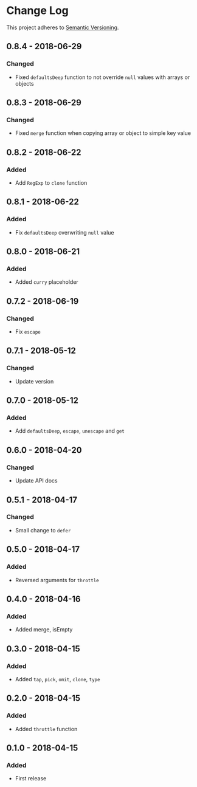 # Change Log
This project adheres to [Semantic Versioning](http://semver.org/).

## 0.8.4 - 2018-06-29
### Changed
- Fixed `defaultsDeep` function to not override `null` values with arrays or objects

## 0.8.3 - 2018-06-29
### Changed
- Fixed `merge` function when copying array or object to simple key value

## 0.8.2 - 2018-06-22
### Added
- Add `RegExp` to `clone` function

## 0.8.1 - 2018-06-22
### Added
- Fix `defaultsDeep` overwriting `null` value

## 0.8.0 - 2018-06-21
### Added
- Added `curry` placeholder

## 0.7.2 - 2018-06-19
### Changed
- Fix `escape`

## 0.7.1 - 2018-05-12
### Changed
- Update version

## 0.7.0 - 2018-05-12
### Added
- Add `defaultsDeep`, `escape`, `unescape` and `get`

## 0.6.0 - 2018-04-20
### Changed
- Update API docs

## 0.5.1 - 2018-04-17
### Changed
- Small change to `defer`

## 0.5.0 - 2018-04-17
### Added
- Reversed arguments for `throttle`

## 0.4.0 - 2018-04-16
### Added
- Added merge, isEmpty

## 0.3.0 - 2018-04-15
### Added
- Added `tap`, `pick`, `omit`, `clone`, `type`

## 0.2.0 - 2018-04-15
### Added
- Added `throttle` function

## 0.1.0 - 2018-04-15
### Added
- First release
